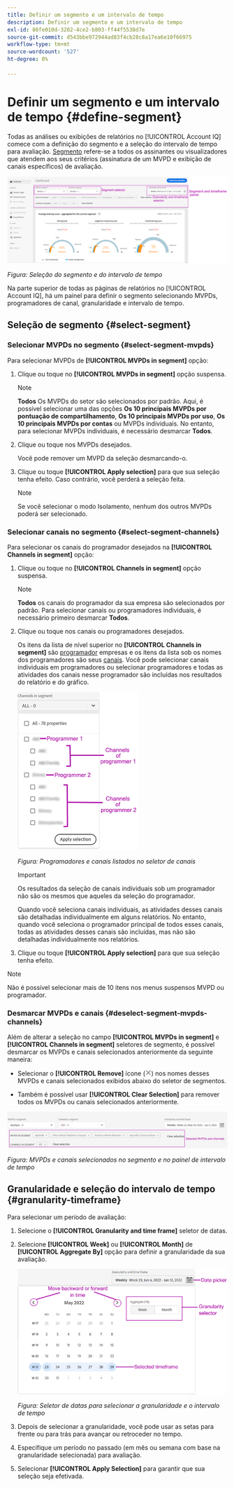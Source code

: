 ```yaml
---
title: Definir um segmento e um intervalo de tempo
description: Definir um segmento e um intervalo de tempo
exl-id: 86fe010d-3202-4ce2-b803-ff44f5538d7e
source-git-commit: d543bbe972944ad83f4cb28c8a17ea6e10f66975
workflow-type: tm+mt
source-wordcount: '527'
ht-degree: 0%

---
```


# Definir um segmento e um intervalo de tempo {#define-segment}

Todas as análises ou exibições de relatórios no [!UICONTROL Account IQ] comece com a definição do segmento e a seleção do intervalo de tempo para avaliação. [Segmento](/help/accountiq/product-concepts.md#segmet-def) refere-se a todos os assinantes ou visualizadores que atendem aos seus critérios (assinatura de um MVPD e exibição de canais específicos) de avaliação.

![](assets/segment-panel.png)

*Figura: Seleção do segmento e do intervalo de tempo*

Na parte superior de todas as páginas de relatórios no [!UICONTROL Account IQ], há um painel para definir o segmento selecionando MVPDs, programadores de canal, granularidade e intervalo de tempo.

## Seleção de segmento {#select-segment}

### Selecionar MVPDs no segmento {#select-segment-mvpds}

Para selecionar MVPDs de **[!UICONTROL MVPDs in segment]** opção:

1. Clique ou toque no **[!UICONTROL MVPDs in segment]** opção suspensa.

   >[!NOTE]
   >
   >**Todos** Os MVPDs do setor são selecionados por padrão. Aqui, é possível selecionar uma das opções **Os 10 principais MVPDs por pontuação de compartilhamento**, **Os 10 principais MVPDs por uso**, **Os 10 principais MVPDs por contas** ou MVPDs individuais. No entanto, para selecionar MVPDs individuais, é necessário desmarcar **Todos**.

1. Clique ou toque nos MVPDs desejados.

   Você pode remover um MVPD da seleção desmarcando-o.

1. Clique ou toque **[!UICONTROL Apply selection]** para que sua seleção tenha efeito. Caso contrário, você perderá a seleção feita.

   >[!NOTE]
   >
   >Se você selecionar o modo Isolamento, nenhum dos outros MVPDs poderá ser selecionado.

### Selecionar canais no segmento {#select-segment-channels}

Para selecionar os canais do programador desejados na **[!UICONTROL Channels in segment]** opção:

1. Clique ou toque no **[!UICONTROL Channels in segment]** opção suspensa.

   >[!NOTE]
   >
   >**Todos** os canais do programador da sua empresa são selecionados por padrão. Para selecionar canais ou programadores individuais, é necessário primeiro desmarcar **Todos**.

1. Clique ou toque nos canais ou programadores desejados.

   Os itens da lista de nível superior no **[!UICONTROL Channels in segment]** são [programador](/help/accountiq/product-concepts.md#programmer-def) empresas e os itens da lista sob os nomes dos programadores são seus [canais](/help/accountiq/product-concepts.md#channel-def). Você pode selecionar canais individuais em programadores ou selecionar programadores e todas as atividades dos canais nesse programador são incluídas nos resultados do relatório e do gráfico.

   ![](assets/programmer-channels.png)


   *Figura: Programadores e canais listados no seletor de canais*

   >[!IMPORTANT]
   >
   >Os resultados da seleção de canais individuais sob um programador não são os mesmos que aqueles da seleção do programador.
   >
   >
   >Quando você seleciona canais individuais, as atividades desses canais são detalhadas individualmente em alguns relatórios. No entanto, quando você seleciona o programador principal de todos esses canais, todas as atividades desses canais são incluídas, mas não são detalhadas individualmente nos relatórios.

1. Clique ou toque **[!UICONTROL Apply selection]** para que sua seleção tenha efeito.

>[!NOTE]
>
>Não é possível selecionar mais de 10 itens nos menus suspensos MVPD ou programador.

### Desmarcar MVPDs e canais {#deselect-segment-mvpds-channels}

Além de alterar a seleção no campo **[!UICONTROL MVPDs in segment]** e **[!UICONTROL Channels in segment]** seletores de segmento, é possível desmarcar os MVPDs e canais selecionados anteriormente da seguinte maneira:

* Selecionar o **[!UICONTROL Remove]** ícone (![ícone remover](assets/remove-icon.png)) nos nomes desses MVPDs e canais selecionados exibidos abaixo do seletor de segmentos.

* Também é possível usar **[!UICONTROL Clear Selection]** para remover todos os MVPDs ou canais selecionados anteriormente.

![](assets/segment-panel-selection.png)

*Figura: MVPDs e canais selecionados no segmento e no painel de intervalo de tempo*

## Granularidade e seleção do intervalo de tempo {#granularity-timeframe}

Para selecionar um período de avaliação:

1. Selecione o **[!UICONTROL Granularity and time frame]** seletor de datas.

1. Selecione **[!UICONTROL Week]** ou **[!UICONTROL Month]** de **[!UICONTROL Aggregate By]** opção para definir a granularidade da sua avaliação.

   ![](assets/granularity-timeframe-weekwise.png)


   *Figura: Seletor de datas para selecionar a granularidade e o intervalo de tempo*

1. Depois de selecionar a granularidade, você pode usar as setas para frente ou para trás para avançar ou retroceder no tempo.

1. Especifique um período no passado (em mês ou semana com base na granularidade selecionada) para avaliação.

1. Selecionar **[!UICONTROL Apply Selection]** para garantir que sua seleção seja efetivada.
